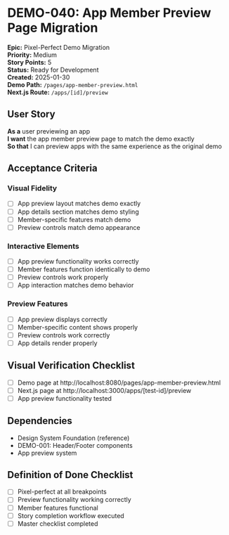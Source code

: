 # DEMO-040: App Member Preview Page Migration

**Epic:** Pixel-Perfect Demo Migration  
**Priority:** Medium  
**Story Points:** 5  
**Status:** Ready for Development  
**Created:** 2025-01-30  
**Demo Path:** `/pages/app-member-preview.html`  
**Next.js Route:** `/apps/[id]/preview`

## User Story

**As a** user previewing an app  
**I want** the app member preview page to match the demo exactly  
**So that** I can preview apps with the same experience as the original demo

## Acceptance Criteria

### Visual Fidelity
- [ ] App preview layout matches demo exactly
- [ ] App details section matches demo styling
- [ ] Member-specific features match demo
- [ ] Preview controls match demo appearance

### Interactive Elements
- [ ] App preview functionality works correctly
- [ ] Member features function identically to demo
- [ ] Preview controls work properly
- [ ] App interaction matches demo behavior

### Preview Features
- [ ] App preview displays correctly
- [ ] Member-specific content shows properly
- [ ] Preview controls work correctly
- [ ] App details render properly

## Visual Verification Checklist
- [ ] Demo page at http://localhost:8080/pages/app-member-preview.html
- [ ] Next.js page at http://localhost:3000/apps/[test-id]/preview
- [ ] App preview functionality tested

## Dependencies
- Design System Foundation (reference)
- DEMO-001: Header/Footer components
- App preview system

## Definition of Done Checklist
- [ ] Pixel-perfect at all breakpoints
- [ ] Preview functionality working correctly
- [ ] Member features functional
- [ ] Story completion workflow executed
- [ ] Master checklist completed